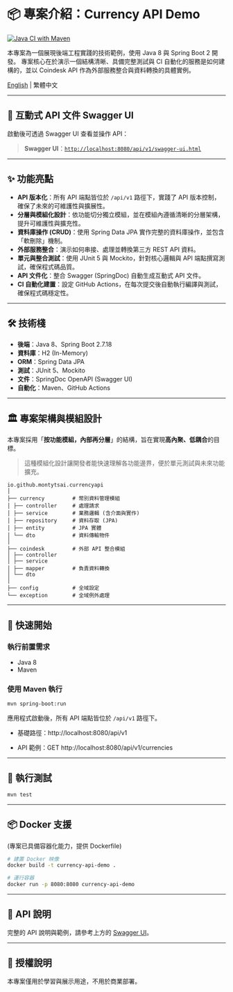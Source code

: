 # 📦 專案介紹：Currency API Demo

[![Java CI with Maven](https://github.com/montytsai/currency-api-demo/actions/workflows/ci.yml/badge.svg)](https://github.com/montytsai/currency-api-demo/actions/workflows/ci.yml)

本專案為一個展現後端工程實踐的技術範例，使用 Java 8 與 Spring Boot 2 開發。
專案核心在於演示一個結構清晰、具備完整測試與 CI 自動化的服務是如何建構的，並以 Coindesk API 作為外部服務整合與資料轉換的具體實例。

[English](README.md) | 繁體中文

---

## 📄 互動式 API 文件 Swagger UI

啟動後可透過 Swagger UI 查看並操作 API：

> **Swagger UI**：[`http://localhost:8080/api/v1/swagger-ui.html`](http://localhost:8080/api/v1/swagger-ui.html)

---

## ✨ 功能亮點

- **API 版本化**：所有 API 端點皆位於 `/api/v1` 路徑下，實踐了 API 版本控制，確保了未來的可維護性與擴展性。
- **分層與模組化設計**：依功能切分獨立模組，並在模組內遵循清晰的分層架構，提升可維護性與擴充性。
- **資料庫操作 (CRUD)**：使用 Spring Data JPA 實作完整的資料庫操作，並包含「軟刪除」機制。
- **外部服務整合**：演示如何串接、處理並轉換第三方 REST API 資料。
- **單元與整合測試**：使用 JUnit 5 與 Mockito，針對核心邏輯與 API 端點撰寫測試，確保程式碼品質。
- **API 文件化**：整合 Swagger (SpringDoc) 自動生成互動式 API 文件。
- **CI 自動化建置**：設定 GitHub Actions，在每次提交後自動執行編譯與測試，確保程式碼穩定性。

---

## 🛠️ 技術棧

- **後端**：Java 8、Spring Boot 2.7.18
- **資料庫**：H2 (In-Memory)
- **ORM**：Spring Data JPA
- **測試**：JUnit 5、Mockito
- **文件**：SpringDoc OpenAPI (Swagger UI)
- **自動化**：Maven、GitHub Actions

---

## 🏛️ 專案架構與模組設計

本專案採用「**按功能模組，內部再分層**」的結構，旨在實現**高內聚、低耦合**的目標。

> 這種模組化設計讓開發者能快速理解各功能邊界，便於單元測試與未來功能擴充。

```
io.github.montytsai.currencyapi
│
├── currency         # 幣別資料管理模組
│ ├── controller     # 處理請求
│ ├── service        # 業務邏輯 (含介面與實作)
│ ├── repository     # 資料存取 (JPA)
│ ├── entity         # JPA 實體
│ └── dto            # 資料傳輸物件
│
├── coindesk         # 外部 API 整合模組
│ ├── controller
│ ├── service
│ ├── mapper         # 負責資料轉換
│ └── dto
│
├── config           # 全域設定
└── exception        # 全域例外處理
```

---

## 🚀 快速開始

### 執行前置需求

- Java 8
- Maven

### 使用 Maven 執行

```bash
mvn spring-boot:run
```
應用程式啟動後，所有 API 端點皆位於 `/api/v1` 路徑下。

- 基礎路徑：http://localhost:8080/api/v1

- API 範例：GET http://localhost:8080/api/v1/currencies

---

## 🧪 執行測試

```bash
mvn test
```

---

## 📦 Docker 支援
(專案已具備容器化能力，提供 Dockerfile)

```bash
# 建置 Docker 映像
docker build -t currency-api-demo .

# 運行容器
docker run -p 8080:8080 currency-api-demo
```

---

## 📄 API 說明

完整的 API 說明與範例，請參考上方的 [Swagger UI](#-互動式-API-文件-Swagger-UI)。

---

## 📃 授權說明
本專案僅用於學習與展示用途，不用於商業部署。
